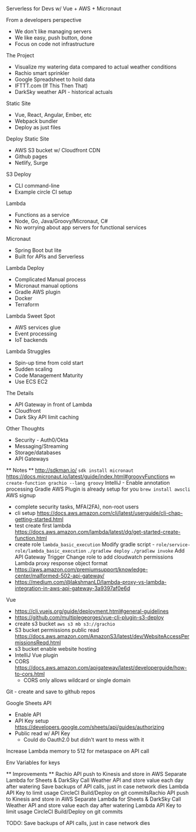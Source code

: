 Serverless for Devs w/ Vue + AWS + Micronaut

From a developers perspective
 - We don't like managing servers
 - We like easy, push button, done
 - Focus on code not infrastructure

The Project
 - Visualize my watering data compared to actual weather conditions
 - Rachio smart sprinkler
 - Google Spreadsheet to hold data
 - IFTTT.com (If This Then That)
 - DarkSky weather API - historical actuals

Static Site
 - Vue, React, Angular, Ember, etc
 - Webpack bundler
 - Deploy as just files

Deploy Static Site
 - AWS S3 bucket w/ Cloudfront CDN
 - Github pages
 - Netlify, Surge

S3 Deploy
 - CLI command-line
 - Example circle CI setup

Lambda
 - Functions as a service
 - Node, Go, Java/Groovy/Micronaut, C#
 - No worrying about app servers for functional services

Micronaut
 - Spring Boot but lite
 - Built for APIs and Serverless

Lambda Deploy
 - Complicated Manual process
 - Micronaut manual options
 - Gradle AWS plugin
 - Docker
 - Terraform

Lambda Sweet Spot
 - AWS services glue
 - Event processing
 - IoT backends

Lambda Struggles
 - Spin-up time from cold start
 - Sudden scaling
 - Code Management Maturity
 - Use ECS EC2 

The Details
 - API Gateway in front of Lambda
 - Cloudfront
 - Dark Sky API limit caching

Other Thoughts
 - Security - Auth0/Okta
 - Messaging/Streaming
 - Storage/databases
 - API Gateways



** Notes **
http://sdkman.io/
`sdk install micronaut`
https://docs.micronaut.io/latest/guide/index.html#groovyFunctions
`mn create-function grachio --lang groovy`
IntelliJ - Enable annotation processing
Gradle AWS Plugin is already setup for you
`brew install awscli`
AWS signup
- complete security tasks, MFA(2FA), non-root users
- cli setup https://docs.aws.amazon.com/cli/latest/userguide/cli-chap-getting-started.html
- test create first lambda https://docs.aws.amazon.com/lambda/latest/dg/get-started-create-function.html
- create role `lambda_basic_execution`
Modify gradle script - `role/service-role/lambda_basic_execution`
`./gradlew deploy`
`./gradlew invoke`
Add API Gateway Trigger
Change role to add cloudwatch permissions
Lambda proxy response object format
 - https://aws.amazon.com/premiumsupport/knowledge-center/malformed-502-api-gateway/
 - https://medium.com/@lakshmanLD/lambda-proxy-vs-lambda-integration-in-aws-api-gateway-3a9397af0e6d

Vue
 - https://cli.vuejs.org/guide/deployment.html#general-guidelines
 - https://github.com/multiplegeorges/vue-cli-plugin-s3-deploy
 - create s3 bucket `aws s3 mb s3://grachio`
 - S3 bucket permissions public read https://docs.aws.amazon.com/AmazonS3/latest/dev/WebsiteAccessPermissionsReqd.html
 - s3 bucket enable website hosting
 - IntelliJ Vue plugin
 - CORS https://docs.aws.amazon.com/apigateway/latest/developerguide/how-to-cors.html
   - CORS only allows wildcard or single domain

Git - create and save to github repos

Google Sheets API
 - Enable API
 - API Key setup https://developers.google.com/sheets/api/guides/authorizing
 - Public read w/ API Key
   - Could do Oauth2.0 but didn't want to mess with it

Increase Lambda memory to 512 for metaspace on API call

Env Variables for keys

** Improvements **
Rachio API push to Kinesis and store in AWS
Separate Lambda for Sheets & DarkSky
Call Weather API and store value each day after watering
Save backups of API calls, just in case network dies
Lambda API Key to limit usage
CircleCI Build/Deploy on git commitsRachio API push to Kinesis and store in AWS
Separate Lambda for Sheets & DarkSky
Call Weather API and store value each day after watering
Lambda API Key to limit usage
CircleCI Build/Deploy on git commits

TODO:
Save backups of API calls, just in case network dies